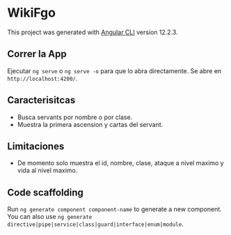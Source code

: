 # WikiFgo

This project was generated with [Angular CLI](https://github.com/angular/angular-cli) version 12.2.3.

## Correr la App

Ejecutar `ng serve` o `ng serve -o` para que lo abra directamente. Se abre en `http://localhost:4200/`.

## Caracterisitcas

- Busca servants por nombre o por clase.
- Muestra la primera ascension y cartas del servant.

## Limitaciones

- De momento solo muestra el id, nombre, clase, ataque a nivel maximo y vida al nivel maximo.

## Code scaffolding

Run `ng generate component component-name` to generate a new component. You can also use `ng generate directive|pipe|service|class|guard|interface|enum|module`.
